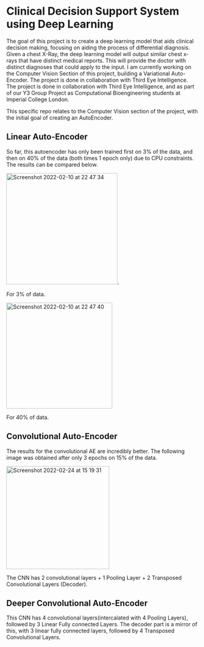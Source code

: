 # Clinical Decision Support System using Deep Learning

The goal of this project is to create a deep learning model that aids clinical decision making, focusing on aiding the process of differential diagnosis. Given a chest X-Ray, the deep learning model will output similar chest x-rays that have distinct medical reports. This will provide the doctor with distinct diagnoses that could apply to the input. I am currently working on the Computer Vision Section of this project, building a Variational Auto-Encoder. The project is done in collaboration with Third Eye Intelligence. The project is done in collaboration with Third Eye Intelligence, and as part of our Y3 Group Project as Computational Bioengineering students at Imperial College London.

This specific repo relates to the Computer Vision section of the project, with the initial goal of creating an AutoEncoder.

## Linear Auto-Encoder

So far, this autoencoder has only been trained first on 3% of the data, and then on 40% of the data (both times 1 epoch only) due to CPU constraints. The results can be compared below.

<img width="292" alt="Screenshot 2022-02-10 at 22 47 34" src="https://user-images.githubusercontent.com/78087643/153510464-4faa9122-7870-48d8-b542-3d6652b12e37.png">.

For 3% of data.

<img width="278" alt="Screenshot 2022-02-10 at 22 47 40" src="https://user-images.githubusercontent.com/78087643/153510487-a735e056-2264-412b-bf47-95b34feccb7c.png">
 
For 40% of data.

 ## Convolutional Auto-Encoder
 
 The results for the convolutional AE are incredibly better. The following image was obtained after only 3 epochs on 15% of the data.
 
 <img width="270" alt="Screenshot 2022-02-24 at 15 19 31" src="https://user-images.githubusercontent.com/78087643/155575927-b884bb1f-50e4-4df2-b05e-80b244282835.png">
 
The CNN has 2 convolutional layers + 1 Pooling Layer + 2 Transposed Convolutional Layers (Decoder).

## Deeper Convolutional Auto-Encoder

This CNN has 4 convolutional layers(intercalated with 4 Pooling Layers), followed by 3 Linear Fully connected Layers. The decoder part is a mirror of this, with 3 linear fully connected layers, followed by 4 Transposed Convolutional Layers.

 
